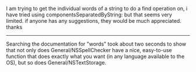 I am trying to get the individual words of a string to do a find operation on, i have tried using componentsSeparatedByString: but that seems very limited.  if anyone has any suggestions, they would be much appreciated.  thanks

----

Searching the documentation for "words" took about two seconds to show that not only does General/NSSpellChecker have a nice, easy-to-use function that does exactly what you want (in any language available to the OS), but so does General/NSTextStorage.